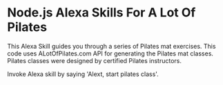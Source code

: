 # Node.js Alexa Skills For A Lot Of Pilates

This Alexa Skill guides you through a series of Pilates mat exercises. This code uses ALotOfPilates.com API for generating the Pilates mat classes. Pilates classes were designed by certified Pilates instructors.

Invoke Alexa skill by saying 'Alext, start pilates class'.

<!---
How to run the build and deploy:

* Development environment
gulp build --env dev //copy environment configuration
gulp deploy --end dev //zip lamda/custom folder and deploys to aws


* Production environment
gulp build --env prod //copy environment configuration
gulp deploy --end prod //zip lamda/custom folder and deploys to aws


* test it locally
run 
   > amazon-echo-skill-a-lot-of-pilates git:(master) ./test/ngrok http 3001

copy the Forwarding url from there

add it as the Endpoint as the default region for HTTPS in the console
https://developer.amazon.com/alexa/console/ask/build/custom/amzn1.echo-sdk-ams.app.ef7b5d42-f176-4806-9ea3-6ef6d041c2aa/development/en_IN/endpoint

Make sure to select "My development endpoint is a sub-domain ..." 

Save endpoint.

in VSCode debugger, launch. 

    > ALOPPilatesClass git:(master) ask dialog -l en-US

Open Terminal, enter invocation command

    ask ALOPPilatesClass start pilates class

    https://github.com/alexa/alexa-cookbook/blob/master/tools/LocalDebugger/nodejs/README.md

-->
